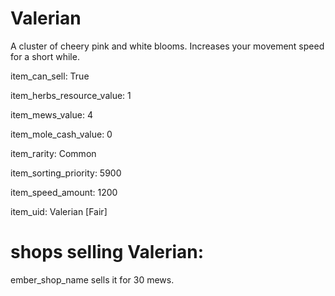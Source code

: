 # Valerian

A cluster of cheery pink and white blooms. Increases your movement speed for a short while.

item_can_sell: True

item_herbs_resource_value: 1

item_mews_value: 4

item_mole_cash_value: 0

item_rarity: Common

item_sorting_priority: 5900

item_speed_amount: 1200

item_uid: Valerian [Fair]

# shops selling Valerian:

ember_shop_name sells it for 30 mews.